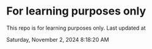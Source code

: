 # For learning purposes only
This repo is for learning purposes only.
Last updated at

Saturday, November 2, 2024 8:18:20 AM


